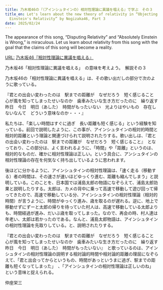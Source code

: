 ```yaml
---
title: 乃木坂46の『（アインシュタインの）相対性理論に異議を唱える』で学ぶ　その３
title_en: Let's learn about the new theory of relativity in “Objecting to
  Einstein's Relativity” by Nogizaka46, Part 3
date: 2025/02/24
---
```

The appearance of this song, “Disputing Relativity” and “Absolutely Einstein is Wrong,” is miraculous. Let us learn about relativity from this song with the goal that the claims of this song will become a reality.[](https://www.bing.com/videos/riverview/relatedvideo?q=%e4%b9%83%e6%9c%a8%e5%9d%8246+%e3%80%80%e7%9b%b8%e5%af%be%e6%80%a7%e7%90%86%e8%ab%96%e3%80%80%e4%bb%b2%e5%ba%a7%e6%a0%84%e4%b8%89&mid=4BCFEDA7D7C85EC1A98B4BCFEDA7D7C85EC1A98B&mcid=66ECED8DFE1649AEAFE000C23AF732A9&FORM=VIRE)

[URL:](https://www.bing.com/videos/riverview/relatedvideo?q=%e4%b9%83%e6%9c%a8%e5%9d%8246+%e3%80%80%e7%9b%b8%e5%af%be%e6%80%a7%e7%90%86%e8%ab%96%e3%80%80%e4%bb%b2%e5%ba%a7%e6%a0%84%e4%b8%89&mid=4BCFEDA7D7C85EC1A98B4BCFEDA7D7C85EC1A98B&mcid=66ECED8DFE1649AEAFE000C23AF732A9&FORM=VIRE)[](https://www.youtube.com/watch?v=vcp7XKBylkM)
[乃木坂46『相対性理論に異議を唱える』](https://www.youtube.com/watch?v=vcp7XKBylkM)

[](https://www.youtube.com/watch?v=vcp7XKBylkM)[](https://www.bing.com/videos/riverview/relatedvideo?q=%e4%b9%83%e6%9c%a8%e5%9d%8246+%e3%80%80%e7%9b%b8%e5%af%be%e6%80%a7%e7%90%86%e8%ab%96%e3%80%80%e4%bb%b2%e5%ba%a7%e6%a0%84%e4%b8%89&mid=4BCFEDA7D7C85EC1A98B4BCFEDA7D7C85EC1A98B&mcid=66ECED8DFE1649AEAFE000C23AF732A9&FORM=VIRE)乃木坂46「相対性理論に異議を唱える」　の意味を考えよう。　解説その３

乃木坂46の「相対性理論に異議を唱える」は、その歌い出だしの部分で次のように歌っている。

『君との出会い変わったのは　駅までの距離が　なぜだろう　短く感じること　心が風を知ってしまったせいなのか　歯車みたいな生き方だったのに　繰り返す昨日　今日　明日（あした）　時間がもったいない　光よりはやいもの　存在しないなんて　どういう意味なのか・・・』

私たちは、「楽しい時間はすぐに過ぎ　長い距離も短く感じる」という経験を知っている。前回で説明したように、この事が、アインシュタインの相対的時間と相対的距離という理論と関連づけられて説明されたりする。歌い出しは、『君との出会い変わったのは　駅までの距離が　なぜだろう　短く感じること』　となっており、この部分は、よく言われるように、「時間」や「距離」というのは、相対的なものだ、確かに相対性理論は正しい。という具合に、アンシュタインの相対性理論の存在を何気なく持ち出しているように思われます。

後ほどに分かるように、アインシュタインの相対性理論は、「速く走る（移動する）者の時間は、その速さが速いほどゆっくり進む、距離も縮んでしまう」と説明している。このことを、日本国では浦島太郎の物語になぞらえて、浦島太郎効果と説明したりする。太郎は、カメの背中に乗って高速で移動して遊び回って帰ってきたので、高速で移動している分、アインシュタインの相対性理論（相対的時間）が言うように、時間がゆっくり進み、歳を取るのが遅れる。逆に、地上で移動せずにずーと太郎の帰りを待っていた村人は、高速で移動している太郎よりも、時間経過が進み、だいぶ歳を取ってしまった。なので、再会の時、村人達は年老い、太郎は若かったのである。なんと、浦島太郎物語は、アインシュタインの相対性理論を先取りしている。と、説明されたりする。

『君との出会い変わったのは　駅までの距離が　なぜだろう　短く感じること　心が風を知ってしまったせいなのか　歯車みたいな生き方だったのに　繰り返す昨日　今日　明日（あした）　時間がもったいない』　と歌っているのは、アインシュタインの相対性理論の説明する相対論的時間や相対論的距離の理屈になぞらえて、「君と出会ってからというもの、時間があっというまに過ぎ、駅までの距離も短くなってしまった」　、「アインシュタインの相対性理論は正しいのね」　という意味と捉えられる。

仲座栄三

